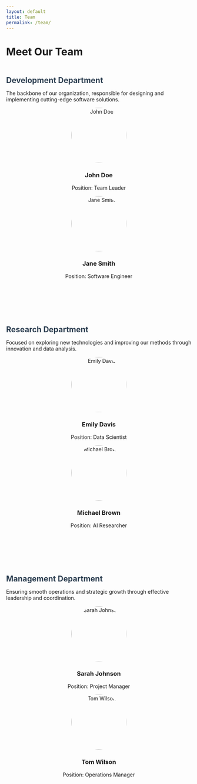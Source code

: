 ```yaml
---
layout: default
title: Team
permalink: /team/
---
```


# Meet Our Team

<section class="team-section">

  <!-- Development Department -->
  <div class="team-department">
    <h2>Development Department</h2>
    <p>The backbone of our organization, responsible for designing and implementing cutting-edge software solutions.</p>
    <div class="team-member">
      <img src="path_to_image1.jpg" alt="John Doe">
      <h3>John Doe</h3>
      <p>Position: Team Leader</p>
    </div>
    <div class="team-member">
      <img src="path_to_image2.jpg" alt="Jane Smith">
      <h3>Jane Smith</h3>
      <p>Position: Software Engineer</p>
    </div>
  </div>

  <!-- Research Department -->
  <div class="team-department">
    <h2>Research Department</h2>
    <p>Focused on exploring new technologies and improving our methods through innovation and data analysis.</p>
    <div class="team-member">
      <img src="path_to_image3.jpg" alt="Emily Davis">
      <h3>Emily Davis</h3>
      <p>Position: Data Scientist</p>
    </div>
    <div class="team-member">
      <img src="path_to_image4.jpg" alt="Michael Brown">
      <h3>Michael Brown</h3>
      <p>Position: AI Researcher</p>
    </div>
  </div>

  <!-- Management Department -->
  <div class="team-department">
    <h2>Management Department</h2>
    <p>Ensuring smooth operations and strategic growth through effective leadership and coordination.</p>
    <div class="team-member">
      <img src="path_to_image5.jpg" alt="Sarah Johnson">
      <h3>Sarah Johnson</h3>
      <p>Position: Project Manager</p>
    </div>
    <div class="team-member">
      <img src="path_to_image6.jpg" alt="Tom Wilson">
      <h3>Tom Wilson</h3>
      <p>Position: Operations Manager</p>
    </div>
  </div>

</section>

<style>
.team-section {
  display: flex;
  flex-direction: column;
  gap: 40px;
}
.team-department {
  margin-bottom: 40px;
}
.team-department h2 {
  color: #2c3e50;
  margin-bottom: 10px;
}
.team-member {
  text-align: center;
  margin: 10px;
}
.team-member img {
  width: 150px;
  height: 150px;
  border-radius: 50%;
  object-fit: cover;
}
</style>

